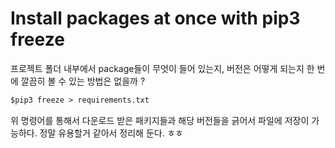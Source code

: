 # Install packages at once with pip3 freeze

프로젝트 폴더 내부에서 package들이 무엇이 들어 있는지, 버전은 어떻게 되는지 한 번에 깔끔히 볼 수 있는 방법은 없을까 ?

```html
$pip3 freeze > requirements.txt
```

위 명령어를 통해서  다운로드 받은 패키지들과 해당 버전들을 긁어서 파일에 저장이 가능하다.  정말 유용할거 같아서 정리해 둔다. ㅎㅎ